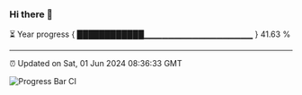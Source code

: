 ### Hi there 👋

⏳ Year progress { ████████████▁▁▁▁▁▁▁▁▁▁▁▁▁▁▁▁▁▁ } 41.63 %

---

⏰ Updated on Sat, 01 Jun 2024 08:36:33 GMT

![Progress Bar CI](https://github.com/IshwaranRudhara/GIT-ACTION/workflows/Progress%20Bar%20CI/badge.svg)
